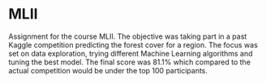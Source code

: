 # MLII
Assignment for the course MLII.
The objective was taking part in a past Kaggle competition predicting the forest cover for a region.
The focus was set on data exploration, trying different Machine Learning algorithms and tuning the best model.
The final score was 81.1% which compared to the actual competition would be under the top 100 participants.
